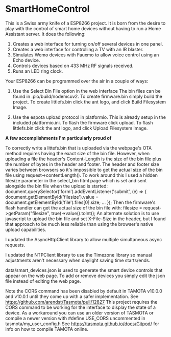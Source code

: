 # SmartHomeControl

This is a Swiss army knife of a ESP8266 project. It is born from the desire to play with the control of smart home devices without having to run a Home Assistant server. It does the following:
1) Creates a web interface for turning on/off several devices in one panel.
2) Creates a web interface for controlling a TV with an IR blaster.
3) Simulates Wemo devices with Fauxmo to allow voice control using an Echo device.
4) Controls devices based on 433 MHz RF signals received.
5) Runs an LED ring clock.

Your ESP8266 can be programmed over the air in a couple of ways:

1) Use the Select Bin File option in the web interface
The bin files can be found in .pio/build/nodemcuv2.
To create firmware.bin simply build the project.
To create littlefs.bin click the ant logo, and click Build Filesystem Image.

2) Use the espota upload protocol in platformio. This is already setup in the included platformio.ini.
To flash the firmware click upload.
To flash littlefs.bin click the ant logo, and click Upload Filesystem Image.


**A few accomplishments I'm particularly proud of**

To correctly write a littefs.bin that is uploaded via the webpage's OTA method requires having the exact size of the bin file. However, when uploading a file the header's Content-Length is the size of the bin file plus the number of bytes in the header and footer. The header and footer size varies between browsers so it's impossible to get the actual size of the bin file using request->contentLength(). To work around this I used a hidden filesize parameter in the select_bin html page which is set and sent alongside the bin file when the upload is started:
	document.querySelector('form').addEventListener('submit', (e) => {
		document.getElementById('filesize').value = document.getElementById('file').files[0].size;
		...
	});
Then the firmware's flash handler can get the actual size of the bin file with:
	filesize = request->getParam("filesize", true)->value().toInt();
An alternate solution is to use javascript to upload the bin file and set X-File-Size in the header, but I found that approach to be much less reliable than using the browser's native upload capabilities.
	
I updated the AsyncHttpClient library to allow multiple simultaneous async requests.

I updated the NTPClient library to use the Timezone library so manual adjustments aren't necessary when daylight saving time starts/ends.

data/smart_devices.json is used to generate the smart device controls that appear on the web page. To add or remove devices you simply edit the json file instead of editing the web page.


Note the CORS command has been disabled by default in TAMOTA v10.0.0 and v10.0.1 until they come up with a safer implementation.
See https://github.com/arendst/Tasmota/pull/12827
This project requires the CORS command to be working for the interface to display the state of a device. As a workaround you can use an older version of TASMOTA or compile a newer version with #define USE_CORS uncommented in tasmota/my_user_config.h
See https://tasmota.github.io/docs/Gitpod/ for info on how to compile TAMOTA online.


